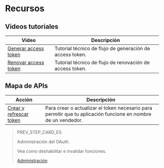# Recursos

## Videos tutoriales

|Video|Descripción|
|---|---|
|[Generar access token](https://youtu.be/OzdcIAeUJ5Y) | Tutorial técnico de flujo de generación de access token. |
|[Renovar access token](https://youtu.be/UGotDL1hd4E) | Tutorial técnico de flujo de renovación de access token. |

## Mapa de APIs

|Acción|Descripción|
|---|---|
|[Crear y refrescar token](https://www.mercadopago[FAKER][URL][DOMAIN]/developers/es/reference/oauth/_oauth_token/post) | Para crear o actualizar el token necesario para permitir que tu aplicación funcione en nombre de un vendedor. |

> PREV_STEP_CARD_ES
>
> Administración del OAuth.
>
> Vea como deshabilitar e invalidar funciones.
>
> [Administración](https://www.mercadopago[FAKER][URL][DOMAIN]/developers/es/guides/resources/dashboard/management)
